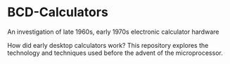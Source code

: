 # BCD-Calculators
An investigation of late 1960s, early 1970s electronic calculator hardware


How did early desktop calculators work? This repository explores the technology and techniques used before the advent of the microprocessor.

